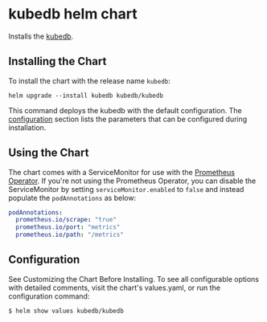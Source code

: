 # kubedb helm chart

Installs the [kubedb](https://github.com/DoodleScheduling/kubedb).

## Installing the Chart

To install the chart with the release name `kubedb`:

```console
helm upgrade --install kubedb kubedb/kubedb
```

This command deploys the kubedb with the default configuration. The [configuration](#configuration) section lists the parameters that can be configured during installation.

## Using the Chart

The chart comes with a ServiceMonitor for use with the [Prometheus Operator](https://github.com/helm/charts/tree/master/stable/prometheus-operator).
If you're not using the Prometheus Operator, you can disable the ServiceMonitor by setting `serviceMonitor.enabled` to `false` and instead
populate the `podAnnotations` as below:

```yaml
podAnnotations:
  prometheus.io/scrape: "true"
  prometheus.io/port: "metrics"
  prometheus.io/path: "/metrics"
```

## Configuration

See Customizing the Chart Before Installing. To see all configurable options with detailed comments, visit the chart's values.yaml, or run the configuration command:

```sh
$ helm show values kubedb/kubedb
```
